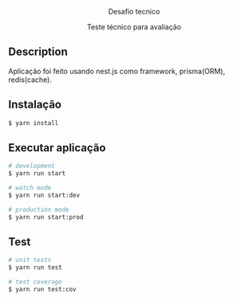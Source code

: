 <p align="center">
  Desafio tecnico
</p>

<p align="center">Teste técnico para avaliação</p>

## Description

Aplicação foi feito usando nest.js como framework, prisma(ORM), redis(cache).

## Instalação

```bash
$ yarn install
```

## Executar aplicação

```bash
# development
$ yarn run start

# watch mode
$ yarn run start:dev

# production mode
$ yarn run start:prod
```

## Test

```bash
# unit tests
$ yarn run test

# test coverage
$ yarn run test:cov
```
